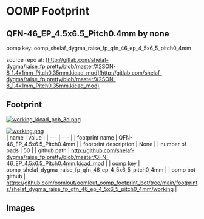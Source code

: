 # OOMP Footprint  
## QFN-46_EP_4.5x6.5_Pitch0.4mm  by none  
  
oomp key: oomp_shelaf_dygma_raise_fp_qfn_46_ep_4_5x6_5_pitch0_4mm  
  
source repo at: [http://gitlab.com/shelaf-dygma/raise_fp.pretty/blob/master/X2SON-8_1.4x1mm_Pitch0.35mm.kicad_mod](http://gitlab.com/shelaf-dygma/raise_fp.pretty/blob/master/X2SON-8_1.4x1mm_Pitch0.35mm.kicad_mod)  
## Footprint  
  
[![working_kicad_pcb_3d.png](working_kicad_pcb_3d_600.png)](working_kicad_pcb_3d.png)  
  
[![working.png](working_600.png)](working.png)  
| name | value | 
| --- | --- | 
| footprint name | QFN-46_EP_4.5x6.5_Pitch0.4mm | 
| footprint description | None | 
| number of pads | 50 | 
| github path | http://github.com/shelaf-dygma/raise_fp.pretty/blob/master/QFN-46_EP_4.5x6.5_Pitch0.4mm.kicad_mod | 
| oomp key | oomp_shelaf_dygma_raise_fp_qfn_46_ep_4_5x6_5_pitch0_4mm | 
| oomp bot github | https://github.com/oomlout/oomlout_oomp_footprint_bot/tree/main/footprints/shelaf_dygma_raise_fp_qfn_46_ep_4_5x6_5_pitch0_4mm/working | 
## Images  
